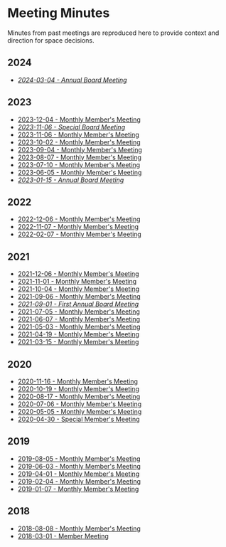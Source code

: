 # Meeting Minutes

Minutes from past meetings are reproduced here to provide context
and direction for space decisions.

## 2024

* *[2024-03-04 - Annual Board Meeting](2024-03-04-Board_Meeting.md)*

## 2023

* [2023-12-04 - Monthly Member's Meeting](2023-12-04-Member_Meeting.md)
* *[2023-11-06 - Special Board Meeting](2023-11-06-Board_Meeting.md)*
* [2023-11-06 - Monthly Member's Meeting](2023-11-06-Member_Meeting.md)
* [2023-10-02 - Monthly Member's Meeting](2023-10-02-Member_Meeting.md)
* [2023-09-04 - Monthly Member's Meeting](2023-09-04-Member_Meeting.md)
* [2023-08-07 - Monthly Member's Meeting](2023-08-07-Member_Meeting.md)
* [2023-07-10 - Monthly Member's Meeting](2023-07-10-Member_Meeting.md)
* [2023-06-05 - Monthly Member's Meeting](2023-06-05-Member_Meeting.md)
* *[2023-01-15 - Annual Board Meeting](2023-01-15-Board_Meeting.md)*

## 2022

* [2022-12-06 - Monthly Member's Meeting](2022-12-06-Member_Meeting.md)
* [2022-11-07 - Monthly Member's Meeting](2022-11-07-Member_Meeting.md)
* [2022-02-07 - Monthly Member's Meeting](2022-02-07-Member_Meeting.md)

## 2021

* [2021-12-06 - Monthly Member's Meeting](2021-12-06-Member_Meeting.md)
* [2021-11-01 - Monthly Member's Meeting](2021-11-01-Member_Meeting.md)
* [2021-10-04 - Monthly Member's Meeting](2021-10-04-Member_Meeting.md)
* [2021-09-06 - Monthly Member's Meeting](2021-09-06-Member_Meeting.md)
* *[2021-09-01 - First Annual Board Meeting](2021-09-01-Board_Meeting.md)*
* [2021-07-05 - Monthly Member's Meeting](2021-07-05-Member_Meeting.md)
* [2021-06-07 - Monthly Member's Meeting](2021-06-07-Member_Meeting.md)
* [2021-05-03 - Monthly Member's Meeting](2021-05-03-Member_Meeting.md)
* [2021-04-19 - Monthly Member's Meeting](2021-04-19-Member_Meeting.md)
* [2021-03-15 - Monthly Member's Meeting](2021-03-15-Member_Meeting.md)

## 2020
* [2020-11-16 - Monthly Member's Meeting](2020-11-16-Member_Meeting.md)
* [2020-10-19 - Monthly Member's Meeting](2020-10-19-Member_Meeting.md)
* [2020-08-17 - Monthly Member's Meeting](2020-08-17-Member_Meeting.md)
* [2020-07-06 - Monthly Member's Meeting](2020-07-06-Member_Meeting.md)
* [2020-05-05 - Monthly Member's Meeting](2020-05-05-Member_Meeting.md)
* [2020-04-30 - Special Member's Meeting](2020-04-30-Member_Meeting.md)

## 2019
* [2019-08-05 - Monthly Member's Meeting](2019-08-05-Member_Meeting.md)
* [2019-06-03 - Monthly Member's Meeting](2019-06-03-Member_Meeting.md)
* [2019-04-01 - Monthly Member's Meeting](2019-04-01-Member_Meeting.md)
* [2019-02-04 - Monthly Member's Meeting](2019-02-04-Member_Meeting.md)
* [2019-01-07 - Monthly Member's Meeting](2019-01-07-Member_Meeting.md)

## 2018
* [2018-08-08 - Monthly Member's Meeting](2018-08-08-Member_Meeting.md)
* [2018-03-01 - Member Meeting](2018-03-01-Member_Meeting.md)
